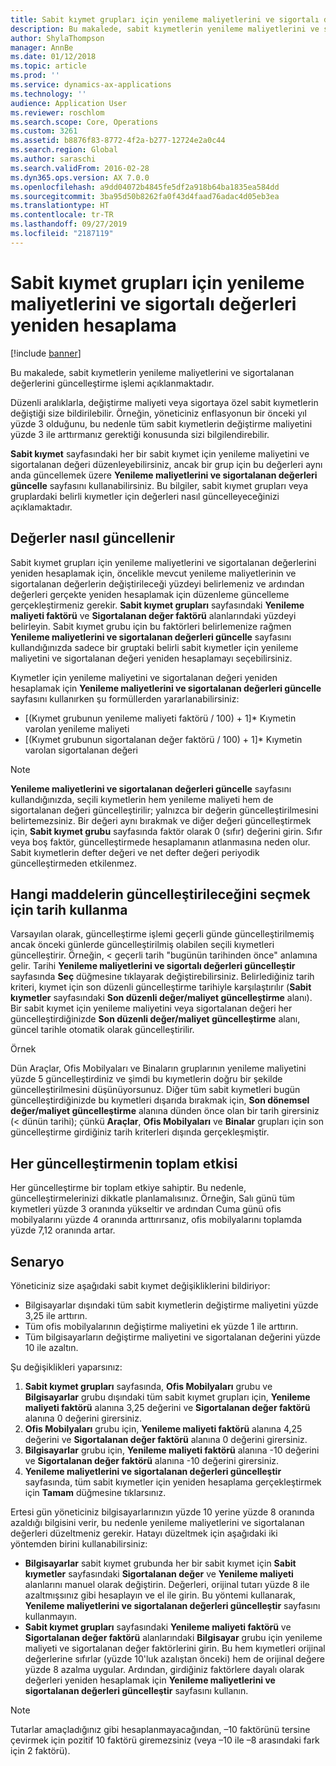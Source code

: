 ```yaml
---
title: Sabit kıymet grupları için yenileme maliyetlerini ve sigortalı değerleri yeniden hesaplama
description: Bu makalede, sabit kıymetlerin yenileme maliyetlerini ve sigortalanan değerlerini güncelleştirme işlemi açıklanmaktadır.
author: ShylaThompson
manager: AnnBe
ms.date: 01/12/2018
ms.topic: article
ms.prod: ''
ms.service: dynamics-ax-applications
ms.technology: ''
audience: Application User
ms.reviewer: roschlom
ms.search.scope: Core, Operations
ms.custom: 3261
ms.assetid: b8876f83-8772-4f2a-b277-12724e2a0c44
ms.search.region: Global
ms.author: saraschi
ms.search.validFrom: 2016-02-28
ms.dyn365.ops.version: AX 7.0.0
ms.openlocfilehash: a9dd04072b4845fe5df2a918b64ba1835ea584dd
ms.sourcegitcommit: 3ba95d50b8262fa0f43d4faad76adac4d05eb3ea
ms.translationtype: HT
ms.contentlocale: tr-TR
ms.lasthandoff: 09/27/2019
ms.locfileid: "2187119"
---
```

# <a name="recalculate-replacement-costs-and-insured-values-for-fixed-asset-groups"></a>Sabit kıymet grupları için yenileme maliyetlerini ve sigortalı değerleri yeniden hesaplama

[!include [banner](../includes/banner.md)]

Bu makalede, sabit kıymetlerin yenileme maliyetlerini ve sigortalanan değerlerini güncelleştirme işlemi açıklanmaktadır.

Düzenli aralıklarla, değiştirme maliyeti veya sigortaya özel sabit kıymetlerin değiştiği size bildirilebilir. Örneğin, yöneticiniz enflasyonun bir önceki yıl yüzde 3 olduğunu, bu nedenle tüm sabit kıymetlerin değiştirme maliyetini yüzde 3 ile arttırmanız gerektiği konusunda sizi bilgilendirebilir. 

**Sabit kıymet** sayfasındaki her bir sabit kıymet için yenileme maliyetini ve sigortalanan değeri düzenleyebilirsiniz, ancak bir grup için bu değerleri aynı anda güncellemek üzere **Yenileme maliyetlerini ve sigortalanan değerleri güncelle** sayfasını kullanabilirsiniz. Bu bilgiler, sabit kıymet grupları veya gruplardaki belirli kıymetler için değerleri nasıl güncelleyeceğinizi açıklamaktadır.

## <a name="how-values-are-updated"></a> Değerler nasıl güncellenir
Sabit kıymet grupları için yenileme maliyetlerini ve sigortalanan değerlerini yeniden hesaplamak için, öncelikle mevcut yenileme maliyetlerinin ve sigortalanan değerlerin değiştirileceği yüzdeyi belirlemeniz ve ardından değerleri gerçekte yeniden hesaplamak için düzenleme güncelleme gerçekleştirmeniz gerekir. **Sabit kıymet grupları** sayfasındaki **Yenileme maliyeti faktörü** ve **Sigortalanan değer faktörü** alanlarındaki yüzdeyi belirleyin. Sabit kıymet grubu için bu faktörleri belirlemenize rağmen **Yenileme maliyetlerini ve sigortalanan değerleri güncelle** sayfasını kullandığınızda sadece bir gruptaki belirli sabit kıymetler için yenileme maliyetini ve sigortalanan değeri yeniden hesaplamayı seçebilirsiniz. 

Kıymetler için yenileme maliyetini ve sigortalanan değeri yeniden hesaplamak için **Yenileme maliyetlerini ve sigortalanan değerleri güncelle** sayfasını kullanırken şu formüllerden yararlanabilirsiniz:

-   \[(Kıymet grubunun yenileme maliyeti faktörü / 100) + 1\]\* Kıymetin varolan yenileme maliyeti
-   \[(Kıymet grubunun sigortalanan değer faktörü / 100) + 1\]\* Kıymetin varolan sigortalanan değeri

> [!NOTE] 
> **Yenileme maliyetlerini ve sigortalanan değerleri güncelle** sayfasını kullandığınızda, seçili kıymetlerin hem yenileme maliyeti hem de sigortalanan değeri güncelleştirilir; yalnızca bir değerin güncelleştirilmesini belirtemezsiniz. Bir değeri aynı bırakmak ve diğer değeri güncelleştirmek için, **Sabit kıymet grubu** sayfasında faktör olarak 0 (sıfır) değerini girin. Sıfır veya boş faktör, güncelleştirmede hesaplamanın atlanmasına neden olur. Sabit kıymetlerin defter değeri ve net defter değeri periyodik güncelleştirmeden etkilenmez. 

## <a name="how-to-use-a-date-to-select-which-items-to-update"></a> Hangi maddelerin güncelleştirileceğini seçmek için tarih kullanma
Varsayılan olarak, güncelleştirme işlemi geçerli günde güncelleştirilmemiş ancak önceki günlerde güncelleştirilmiş olabilen seçili kıymetleri güncelleştirir. Örneğin, &lt; geçerli tarih "bugünün tarihinden önce" anlamına gelir. Tarihi **Yenileme maliyetlerini ve sigortalı değerleri güncelleştir** sayfasında **Seç** düğmesine tıklayarak değiştirebilirsiniz. Belirlediğiniz tarih kriteri, kıymet için son düzenli güncelleştirme tarihiyle karşılaştırılır (**Sabit kıymetler** sayfasındaki **Son düzenli değer/maliyet güncelleştirme** alanı). Bir sabit kıymet için yenileme maliyetini veya sigortalanan değeri her güncelleştirdiğinizde **Son düzenli değer/maliyet güncelleştirme** alanı, güncel tarihle otomatik olarak güncelleştirilir. 

Örnek 

Dün Araçlar, Ofis Mobilyaları ve Binaların gruplarının yenileme maliyetini yüzde 5 güncelleştirdiniz ve şimdi bu kıymetlerin doğru bir şekilde güncelleştirilmesini düşünüyorsunuz. Diğer tüm sabit kıymetleri bugün güncelleştirdiğinizde bu kıymetleri dışarıda bırakmak için, **Son dönemsel değer/maliyet güncelleştirme** alanına dünden önce olan bir tarih girersiniz (&lt; dünün tarihi); çünkü **Araçlar**, **Ofis Mobilyaları** ve **Binalar** grupları için son güncelleştirme girdiğiniz tarih kriterleri dışında gerçekleşmiştir.

## <a name="cumulative-effect-of-each-update"></a> Her güncelleştirmenin toplam etkisi
Her güncelleştirme bir toplam etkiye sahiptir. Bu nedenle, güncelleştirmelerinizi dikkatle planlamalısınız. Örneğin, Salı günü tüm kıymetleri yüzde 3 oranında yükseltir ve ardından Cuma günü ofis mobilyalarını yüzde 4 oranında arttırırsanız, ofis mobilyalarını toplamda yüzde 7,12 oranında artar.

## <a name="scenario"></a>Senaryo
Yöneticiniz size aşağıdaki sabit kıymet değişikliklerini bildiriyor:
-   Bilgisayarlar dışındaki tüm sabit kıymetlerin değiştirme maliyetini yüzde 3,25 ile arttırın.
-   Tüm ofis mobilyalarının değiştirme maliyetini ek yüzde 1 ile arttırın.
-   Tüm bilgisayarların değiştirme maliyetini ve sigortalanan değerini yüzde 10 ile azaltın.

Şu değişiklikleri yaparsınız:
1.  **Sabit kıymet grupları** sayfasında, **Ofis Mobilyaları** grubu ve **Bilgisayarlar** grubu dışındaki tüm sabit kıymet grupları için, **Yenileme maliyeti faktörü** alanına 3,25 değerini ve **Sigortalanan değer faktörü** alanına 0 değerini girersiniz.
2.  **Ofis Mobilyaları** grubu için, **Yenileme maliyeti faktörü** alanına 4,25 değerini ve **Sigortalanan değer faktörü** alanına 0 değerini girersiniz.
3.  **Bilgisayarlar** grubu için, **Yenileme maliyeti faktörü** alanına -10 değerini ve **Sigortalanan değer faktörü** alanına -10 değerini girersiniz.
4.  **Yenileme maliyetlerini ve sigortalanan değerleri güncelleştir** sayfasında, tüm sabit kıymetler için yeniden hesaplama gerçekleştirmek için **Tamam** düğmesine tıklarsınız.

Ertesi gün yöneticiniz bilgisayarlarınızın yüzde 10 yerine yüzde 8 oranında azaldığı bilgisini verir, bu nedenle yenileme maliyetlerini ve sigortalanan değerleri düzeltmeniz gerekir. Hatayı düzeltmek için aşağıdaki iki yöntemden birini kullanabilirsiniz:
-   **Bilgisayarlar** sabit kıymet grubunda her bir sabit kıymet için **Sabit kıymetler** sayfasındaki **Sigortalanan değer** ve **Yenileme maliyeti** alanlarını manuel olarak değiştirin. Değerleri, orijinal tutarı yüzde 8 ile azaltmışsınız gibi hesaplayın ve el ile girin. Bu yöntemi kullanarak, **Yenileme maliyetlerini ve sigortalanan değerleri güncelleştir** sayfasını kullanmayın.
-   **Sabit kıymet grupları** sayfasındaki **Yenileme maliyeti faktörü** ve **Sigortalanan değer faktörü** alanlarındaki **Bilgisayar** grubu için yenileme maliyeti ve sigortalanan değer faktörlerini girin. Bu hem kıymetleri orijinal değerlerine sıfırlar (yüzde 10'luk azalıştan önceki) hem de orijinal değere yüzde 8 azalma uygular. Ardından, girdiğiniz faktörlere dayalı olarak değerleri yeniden hesaplamak için **Yenileme maliyetlerini ve sigortalanan değerleri güncelleştir** sayfasını kullanın.

> [!NOTE]  
> Tutarlar amaçladığınız gibi hesaplanmayacağından, –10 faktörünü tersine çevirmek için pozitif 10 faktörü giremezsiniz (veya –10 ile –8 arasındaki fark için 2 faktörü). 





